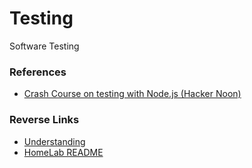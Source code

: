 # Testing
Software Testing


### References
- [Crash Course on testing with Node.js (Hacker Noon)](https://hackernoon.com/a-crash-course-on-testing-with-node-js-6c7428d3da02)

### Reverse Links
- [Understanding](../Understanding.md)
- [HomeLab README](../../README.md)